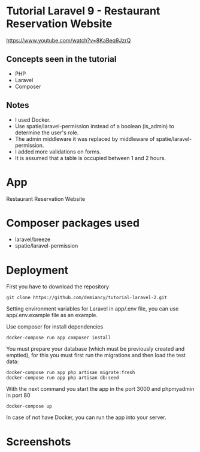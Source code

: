 # Tutorial Laravel 9 - Restaurant Reservation Website

https://www.youtube.com/watch?v=8KaBeq9JzrQ

## Concepts seen in the tutorial 
* PHP
* Laravel
* Composer

## Notes
* I used Docker.
* Use spatie/laravel-permission instead of a boolean (is_admin) to determine the user's role.
* The admin middleware it was replaced by middleware of spatie/laravel-permission.
* I added more validations on forms.
* It is assumed that a table is occupied between 1 and 2 hours.

# App
Restaurant Reservation Website

# Composer packages used
* laravel/breeze
* spatie/laravel-permission

# Deployment

First you have to download the repository 

    git clone https://github.com/demiancy/tutorial-laravel-2.git

Setting environment variables for Laravel in app/.env file, you can use app/.env.example file as an example. 

Use composer for install dependencies

    docker-compose run app composer install

You must prepare your database (which must be previously created and emptied), for this you must first run the migrations and then load the test data: 

    docker-compose run app php artisan migrate:fresh
    docker-compose run app php artisan db:seed

With the next command you start the app in the port 3000 and phpmyadmin in port 80

    docker-compose up

In case of not have Docker, you can run the app into your server.

# Screenshots